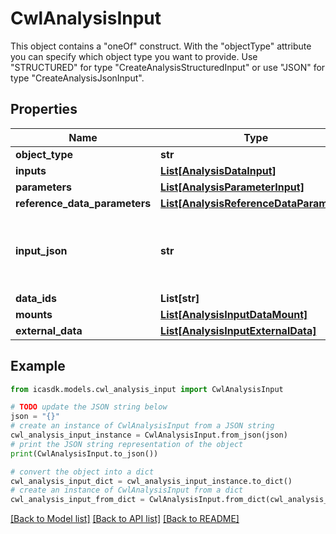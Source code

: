 # CwlAnalysisInput

This object contains a \"oneOf\" construct. With the \"objectType\" attribute you can specify which object type you want to provide. Use \"STRUCTURED\" for type \"CreateAnalysisStructuredInput\" or use \"JSON\" for type \"CreateAnalysisJsonInput\".

## Properties

Name | Type | Description | Notes
------------ | ------------- | ------------- | -------------
**object_type** | **str** |  | 
**inputs** | [**List[AnalysisDataInput]**](AnalysisDataInput.md) |  | 
**parameters** | [**List[AnalysisParameterInput]**](AnalysisParameterInput.md) |  | [optional] 
**reference_data_parameters** | [**List[AnalysisReferenceDataParameter]**](AnalysisReferenceDataParameter.md) |  | [optional] 
**input_json** | **str** | Contains the input JSON, as an escaped JSON String. | 
**data_ids** | **List[str]** |  | [optional] 
**mounts** | [**List[AnalysisInputDataMount]**](AnalysisInputDataMount.md) |  | [optional] 
**external_data** | [**List[AnalysisInputExternalData]**](AnalysisInputExternalData.md) |  | [optional] 

## Example

```python
from icasdk.models.cwl_analysis_input import CwlAnalysisInput

# TODO update the JSON string below
json = "{}"
# create an instance of CwlAnalysisInput from a JSON string
cwl_analysis_input_instance = CwlAnalysisInput.from_json(json)
# print the JSON string representation of the object
print(CwlAnalysisInput.to_json())

# convert the object into a dict
cwl_analysis_input_dict = cwl_analysis_input_instance.to_dict()
# create an instance of CwlAnalysisInput from a dict
cwl_analysis_input_from_dict = CwlAnalysisInput.from_dict(cwl_analysis_input_dict)
```
[[Back to Model list]](../README.md#documentation-for-models) [[Back to API list]](../README.md#documentation-for-api-endpoints) [[Back to README]](../README.md)


